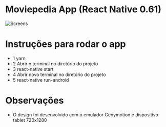 # Moviepedia App (React Native 0.61)

![Screens](https://i.imgur.com/BjYUzDq.png)

# Instruções para rodar o app

- 1 yarn
- 2 Abrir o terminal no diretório do projeto
- 3 react-native start
- 4 Abrir novo terminal no diretório do projeto
- 5 react-native run-android

# Observações

- O design foi desenvolvido com o emulador Genymotion e dispositivo tablet 720x1280
